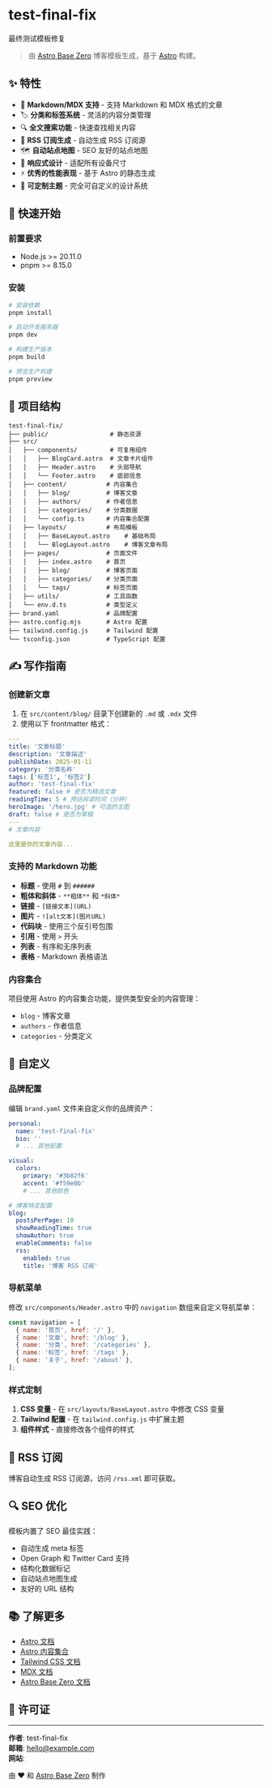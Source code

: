 # test-final-fix

最终测试模板修复

> 由 [Astro Base Zero](https://github.com/astro-base-zero) 博客模板生成，基于
> [Astro](https://astro.build/) 构建。

## ✨ 特性

- 📝 **Markdown/MDX 支持** - 支持 Markdown 和 MDX 格式的文章
- 🏷️ **分类和标签系统** - 灵活的内容分类管理
- 🔍 **全文搜索功能** - 快速查找相关内容
- 📡 **RSS 订阅生成** - 自动生成 RSS 订阅源
- 🗺️ **自动站点地图** - SEO 友好的站点地图
- 📱 **响应式设计** - 适配所有设备尺寸
- ⚡ **优秀的性能表现** - 基于 Astro 的静态生成
- 🎨 **可定制主题** - 完全可自定义的设计系统

## 🚀 快速开始

### 前置要求

- Node.js >= 20.11.0
- pnpm >= 8.15.0

### 安装

```bash
# 安装依赖
pnpm install

# 启动开发服务器
pnpm dev

# 构建生产版本
pnpm build

# 预览生产构建
pnpm preview
```

## 📁 项目结构

```
test-final-fix/
├── public/                 # 静态资源
├── src/
│   ├── components/         # 可复用组件
│   │   ├── BlogCard.astro  # 文章卡片组件
│   │   ├── Header.astro    # 头部导航
│   │   └── Footer.astro    # 底部信息
│   ├── content/           # 内容集合
│   │   ├── blog/          # 博客文章
│   │   ├── authors/       # 作者信息
│   │   ├── categories/    # 分类数据
│   │   └── config.ts      # 内容集合配置
│   ├── layouts/           # 布局模板
│   │   ├── BaseLayout.astro    # 基础布局
│   │   └── BlogLayout.astro    # 博客文章布局
│   ├── pages/             # 页面文件
│   │   ├── index.astro    # 首页
│   │   ├── blog/          # 博客页面
│   │   ├── categories/    # 分类页面
│   │   └── tags/          # 标签页面
│   ├── utils/             # 工具函数
│   └── env.d.ts           # 类型定义
├── brand.yaml             # 品牌配置
├── astro.config.mjs       # Astro 配置
├── tailwind.config.js     # Tailwind 配置
└── tsconfig.json          # TypeScript 配置
```

## ✍️ 写作指南

### 创建新文章

1. 在 `src/content/blog/` 目录下创建新的 `.md` 或 `.mdx` 文件
2. 使用以下 frontmatter 格式：

```yaml
---
title: '文章标题'
description: '文章描述'
publishDate: 2025-01-11
category: '分类名称'
tags: ['标签1', '标签2']
author: 'test-final-fix'
featured: false # 是否为精选文章
readingTime: 5 # 预估阅读时间（分钟）
heroImage: '/hero.jpg' # 可选的主图
draft: false # 是否为草稿
---
# 文章内容

这里是你的文章内容...
```

### 支持的 Markdown 功能

- **标题** - 使用 `#` 到 `######`
- **粗体和斜体** - `**粗体**` 和 `*斜体*`
- **链接** - `[链接文本](URL)`
- **图片** - `![alt文本](图片URL)`
- **代码块** - 使用三个反引号包围
- **引用** - 使用 `>` 开头
- **列表** - 有序和无序列表
- **表格** - Markdown 表格语法

### 内容集合

项目使用 Astro 的内容集合功能，提供类型安全的内容管理：

- `blog` - 博客文章
- `authors` - 作者信息
- `categories` - 分类定义

## 🎨 自定义

### 品牌配置

编辑 `brand.yaml` 文件来自定义你的品牌资产：

```yaml
personal:
  name: 'test-final-fix'
  bio: ''
  # ... 其他配置

visual:
  colors:
    primary: '#3b82f6'
    accent: '#f59e0b'
    # ... 其他颜色

# 博客特定配置
blog:
  postsPerPage: 10
  showReadingTime: true
  showAuthor: true
  enableComments: false
  rss:
    enabled: true
    title: '博客 RSS 订阅'
```

### 导航菜单

修改 `src/components/Header.astro` 中的 `navigation` 数组来自定义导航菜单：

```javascript
const navigation = [
  { name: '首页', href: '/' },
  { name: '文章', href: '/blog' },
  { name: '分类', href: '/categories' },
  { name: '标签', href: '/tags' },
  { name: '关于', href: '/about' },
];
```

### 样式定制

1. **CSS 变量** - 在 `src/layouts/BaseLayout.astro` 中修改 CSS 变量
2. **Tailwind 配置** - 在 `tailwind.config.js` 中扩展主题
3. **组件样式** - 直接修改各个组件的样式

## 📡 RSS 订阅

博客自动生成 RSS 订阅源，访问 `/rss.xml` 即可获取。

## 🔍 SEO 优化

模板内置了 SEO 最佳实践：

- 自动生成 meta 标签
- Open Graph 和 Twitter Card 支持
- 结构化数据标记
- 自动站点地图生成
- 友好的 URL 结构

## 📚 了解更多

- [Astro 文档](https://docs.astro.build/)
- [Astro 内容集合](https://docs.astro.build/en/guides/content-collections/)
- [Tailwind CSS 文档](https://tailwindcss.com/docs)
- [MDX 文档](https://mdxjs.com/)
- [Astro Base Zero 文档](https://astro-base-zero.github.io/docs/)

## 📄 许可证



---

**作者**: test-final-fix  
**邮箱**: hello@example.com  
**网站**: 

由 ❤️ 和 [Astro Base Zero](https://github.com/astro-base-zero) 制作
